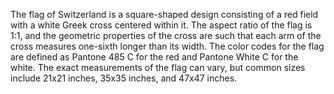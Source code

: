 The flag of Switzerland is a square-shaped design consisting of a red field with a white Greek cross centered within it. The aspect ratio of the flag is 1:1, and the geometric properties of the cross are such that each arm of the cross measures one-sixth longer than its width. The color codes for the flag are defined as Pantone 485 C for the red and Pantone White C for the white. The exact measurements of the flag can vary, but common sizes include 21x21 inches, 35x35 inches, and 47x47 inches.